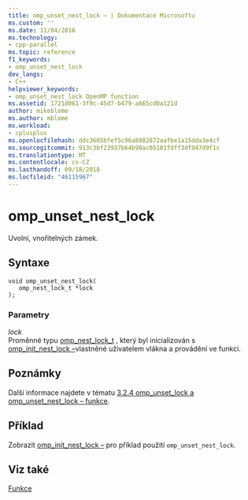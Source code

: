 ```yaml
---
title: omp_unset_nest_lock – | Dokumentace Microsoftu
ms.custom: ''
ms.date: 11/04/2016
ms.technology:
- cpp-parallel
ms.topic: reference
f1_keywords:
- omp_unset_nest_lock
dev_langs:
- C++
helpviewer_keywords:
- omp_unset_nest_lock OpenMP function
ms.assetid: 1721d061-3f9c-45d7-b479-a665cd0a121d
author: mikeblome
ms.author: mblome
ms.workload:
- cplusplus
ms.openlocfilehash: ddc3605bfef5c96a8882872aafbe1a15dda3e4cf
ms.sourcegitcommit: 913c3bf23937b64b90ac05181fdff3df947d9f1c
ms.translationtype: MT
ms.contentlocale: cs-CZ
ms.lasthandoff: 09/18/2018
ms.locfileid: "46115967"
---
```

# <a name="ompunsetnestlock"></a>omp_unset_nest_lock
Uvolní, vnořitelných zámek.  
  
## <a name="syntax"></a>Syntaxe  
  
```  
void omp_unset_nest_lock(   
   omp_nest_lock_t *lock   
);  
```  
  
### <a name="parameters"></a>Parametry
  
*lock*<br/>
Proměnné typu [omp_nest_lock_t](../../../parallel/openmp/reference/omp-nest-lock-t.md) , který byl inicializován s [omp_init_nest_lock –](../../../parallel/openmp/reference/omp-init-nest-lock.md)vlastněné uživatelem vlákna a provádění ve funkci.  
  
## <a name="remarks"></a>Poznámky  
 Další informace najdete v tématu [3.2.4 omp_unset_lock a omp_unset_nest_lock – funkce](../../../parallel/openmp/3-2-4-omp-unset-lock-and-omp-unset-nest-lock-functions.md).  
  
## <a name="example"></a>Příklad  
 Zobrazit [omp_init_nest_lock –](../../../parallel/openmp/reference/omp-init-nest-lock.md) pro příklad použití `omp_unset_nest_lock`.  
  
## <a name="see-also"></a>Viz také  
 [Funkce](../../../parallel/openmp/reference/openmp-functions.md)